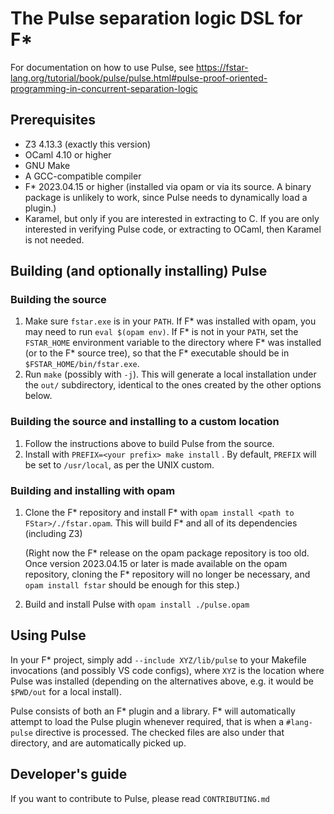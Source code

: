 # The Pulse separation logic DSL for F*

For documentation on how to use Pulse, see https://fstar-lang.org/tutorial/book/pulse/pulse.html#pulse-proof-oriented-programming-in-concurrent-separation-logic

## Prerequisites

* Z3 4.13.3 (exactly this version)
* OCaml 4.10 or higher
* GNU Make
* A GCC-compatible compiler
* F* 2023.04.15 or higher (installed via opam or via its source. A
  binary package is unlikely to work, since Pulse needs to dynamically
  load a plugin.)
* Karamel, but only if you are interested in extracting to C. If you
  are only interested in verifying Pulse code, or extracting to OCaml,
  then Karamel is not needed.

## Building (and optionally installing) Pulse

### Building the source

1. Make sure `fstar.exe` is in your `PATH`. If F* was installed with
   opam, you may need to run `eval $(opam env)`. If F* is not in your
   `PATH`, set the `FSTAR_HOME` environment variable to the directory
   where F* was installed (or to the F* source tree), so that the F*
   executable should be in `$FSTAR_HOME/bin/fstar.exe`.
2. Run `make` (possibly with `-j`). This will generate a local
   installation under the `out/` subdirectory, identical to the ones
   created by the other options below.

### Building the source and installing to a custom location

1. Follow the instructions above to build Pulse from the source.
2. Install with `PREFIX=<your prefix> make install` . By default,
   `PREFIX` will be set to `/usr/local`, as per the UNIX custom.

### Building and installing with opam

1. Clone the F* repository and install F* with `opam install
   <path to FStar>/./fstar.opam`. This will build F* and all of its
   dependencies (including Z3)
   
   (Right now the F* release on the opam package repository is too
   old. Once version 2023.04.15 or later is made available on the opam
   repository, cloning the F* repository will no longer be necessary,
   and `opam install fstar` should be enough for this step.)
   
2. Build and install Pulse with `opam install ./pulse.opam`

## Using Pulse

In your F* project, simply add `--include XYZ/lib/pulse` to your
Makefile invocations (and possibly VS code configs), where `XYZ` is the
location where Pulse was installed (depending on the alternatives above,
e.g. it would be `$PWD/out` for a local install).

Pulse consists of both an F* plugin and a library. F* will automatically
attempt to load the Pulse plugin whenever required, that is when a `#lang-pulse`
directive is processed. The checked files are also under that directory, and
are automatically picked up.

## Developer's guide

If you want to contribute to Pulse, please read `CONTRIBUTING.md`
